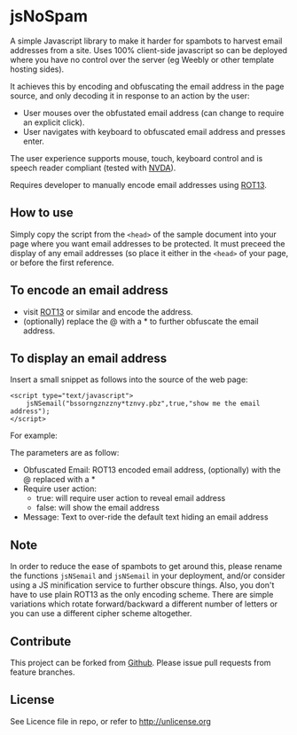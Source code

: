 # jsNoSpam

A simple Javascript library to make it harder for spambots to harvest email addresses from a site. Uses 100% client-side javascript so can be deployed where you have no control over the server (eg Weebly or other template hosting sides).

It achieves this by encoding and obfuscating the email address in the page source, and only decoding it in response to an action by the user:
* User mouses over the obfustated email address (can change to require an explicit click).
* User navigates with keyboard to obfuscated email address and presses enter.

The user experience supports mouse, touch, keyboard control and is speech reader compliant (tested with [NVDA](http://www.nvaccess.org/)).

Requires developer to manually encode email addresses using [ROT13](http://rot13.com).

How to use
----------
Simply copy the script from the <code>&lt;head></code> of the sample document into your page where you want email addresses to be protected.
It must preceed the display of any email addresses (so place it either in the <code>&lt;head></code> of your page, or before the first reference.

<script type="text/javascript" src="jsNoSpam.js"></script>
    
To encode an email address
--------------------------
* visit [ROT13](http://rot13.com) or similar and encode the address.
* (optionally) replace the @ with a * to further obfuscate the email address.

To display an email address
---------------------------
Insert a small snippet as follows into the source of the web page:

    <script type="text/javascript">
        jsNSemail("bssorngznzzny*tznvy.pbz",true,"show me the email address");
    </script>
    
For example: <script type="text/javascript">jsNSemail("bssorngznzzny*tznvy.pbz",true,"show me the email address");</script>
    
The parameters are as follow:
* Obfuscated Email: ROT13 encoded email address, (optionally) with the @ replaced with a *
* Require user action:
    * true: will require user action to reveal email address
    * false: will show the email address
* Message: Text to over-ride the default text hiding an email address

Note
----
In order to reduce the ease of spambots to get around this, please rename the functions <code>jsNSemail</code> and <code>jsNSemail</code> in your deployment, 
and/or consider using a JS minification service to further obscure things.
Also, you don't have to use plain ROT13 as the only encoding scheme. There are simple variations which rotate forward/backward a different number of letters
or you can use a different cipher scheme altogether.    

Contribute
----------
This project can be forked from
[Github](https://github.com/Offbeatmammal/jsNoSpam). Please issue pull
requests from feature branches.

License
-------
See Licence file in repo, or refer to http://unlicense.org